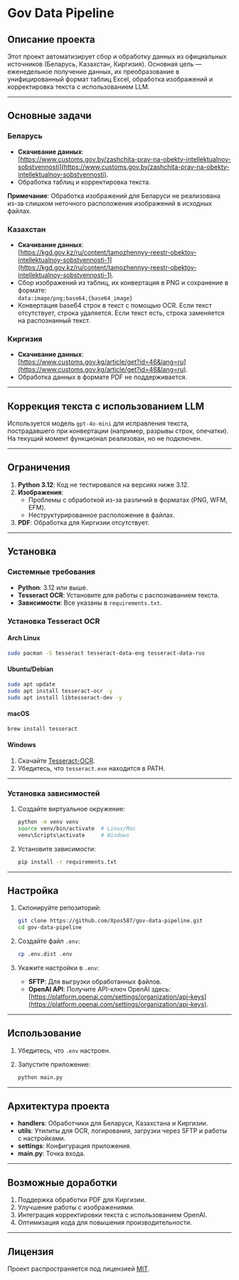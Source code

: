 # Gov Data Pipeline

## Описание проекта

Этот проект автоматизирует сбор и обработку данных из официальных источников
(Беларусь, Казахстан, Киргизия). Основная цель — еженедельное получение данных,
их преобразование в унифицированный формат таблиц Excel, обработка изображений
и корректировка текста с использованием LLM.

---

## Основные задачи

### Беларусь

- **Скачивание данных**:  
  [https://www.customs.gov.by/zashchita-prav-na-obekty-intellektualnoy-sobstvennosti](https://www.customs.gov.by/zashchita-prav-na-obekty-intellektualnoy-sobstvennosti).
- Обработка таблиц и корректировка текста.

**Примечание**: Обработка изображений для Беларуси не реализована из-за слишком
неточного расположения изображений в исходных файлах.

### Казахстан

- **Скачивание данных**:  
  [https://kgd.gov.kz/ru/content/tamozhennyy-reestr-obektov-intellektualnoy-sobstvennosti-1](https://kgd.gov.kz/ru/content/tamozhennyy-reestr-obektov-intellektualnoy-sobstvennosti-1).
- Сбор изображений из таблиц, их конвертация в PNG и сохранение в формате:  
  `data:image/png;base64,{base64_image}`
- Конвертация base64 строк в текст с помощью OCR. Если текст отсутствует, строка
  удаляется. Если текст есть, строка заменяется на распознанный текст.

### Киргизия

- **Скачивание данных**:  
  [https://www.customs.gov.kg/article/get?id=46&lang=ru](https://www.customs.gov.kg/article/get?id=46&lang=ru).
- Обработка данных в формате PDF не поддерживается.

---

## Коррекция текста с использованием LLM

Используется модель `gpt-4o-mini` для исправления текста, пострадавшего при
конвертации (например, разрывы строк, опечатки). На текущий момент функционал
реализован, но не подключен.

---

## Ограничения

1. **Python 3.12**: Код не тестировался на версиях ниже 3.12.
2. **Изображения**:
   - Проблемы с обработкой из-за различий в форматах (PNG, WFM, EFM).
   - Неструктурированное расположение в файлах.
3. **PDF**: Обработка для Киргизии отсутствует.

---

## Установка

### Системные требования

- **Python**: 3.12 или выше.
- **Tesseract OCR**: Установите для работы с распознаванием текста.
- **Зависимости**: Все указаны в `requirements.txt`.

### Установка Tesseract OCR

#### Arch Linux

```bash
sudo pacman -S tesseract tesseract-data-eng tesseract-data-rus
```

#### Ubuntu/Debian

```bash
sudo apt update
sudo apt install tesseract-ocr -y
sudo apt install libtesseract-dev -y
```

#### macOS

```bash
brew install tesseract
```

#### Windows

1. Скачайте [Tesseract-OCR](https://github.com/tesseract-ocr/tesseract).
2. Убедитесь, что `tesseract.exe` находится в PATH.

---

### Установка зависимостей

1. Создайте виртуальное окружение:

   ```bash
   python -m venv venv
   source venv/bin/activate  # Linux/Mac
   venv\Scripts\activate     # Windows
   ```

2. Установите зависимости:

   ```bash
   pip install -r requirements.txt
   ```

---

## Настройка

1. Склонируйте репозиторий:

   ```bash
   git clone https://github.com/Xpos587/gov-data-pipeline.git
   cd gov-data-pipeline
   ```

2. Создайте файл `.env`:

   ```bash
   cp .env.dist .env
   ```

3. Укажите настройки в `.env`:
   - **SFTP**: Для выгрузки обработанных файлов.
   - **OpenAI API**: Получите API-ключ OpenAI здесь:  
     [https://platform.openai.com/settings/organization/api-keys](https://platform.openai.com/settings/organization/api-keys).

---

## Использование

1. Убедитесь, что `.env` настроен.
2. Запустите приложение:

   ```bash
   python main.py
   ```

---

## Архитектура проекта

- **handlers**: Обработчики для Беларуси, Казахстана и Киргизии.
- **utils**: Утилиты для OCR, логирования, загрузки через SFTP и работы с настройками.
- **settings**: Конфигурация приложения.
- **main.py**: Точка входа.

---

## Возможные доработки

1. Поддержка обработки PDF для Киргизии.
2. Улучшение работы с изображениями.
3. Интеграция корректировки текста с использованием OpenAI.
4. Оптимизация кода для повышения производительности.

---

## Лицензия

Проект распространяется под лицензией [MIT](https://github.com/Xpos587/gov-data-pipeline?tab=MIT-1-ov-file).
